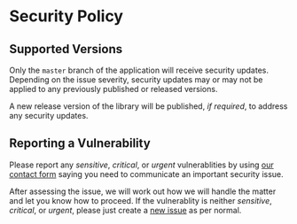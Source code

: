 # Security Policy

## Supported Versions

Only the `master` branch of the application will receive security updates. 
Depending on the issue severity, security updates may or may not be applied to any previously published or released versions.

A new release version of the library will be published, _if required_, to address any security updates.


## Reporting a Vulnerability

Please report any _sensitive_, _critical_, or _urgent_ vulnerablities by using <a href="https://smartstore.com/en/contact">our contact form</a> saying 
you need to communicate an important security issue.

After assessing the issue, we will work out how we will handle the matter and let you know how to proceed. If the vulnerablity is neither _sensitive_, _critical_, or _urgent_, 
please just create a <a href="https://github.com/websharpstudios/cloudfronts/issues/new/choose">new issue</a> as per normal.
